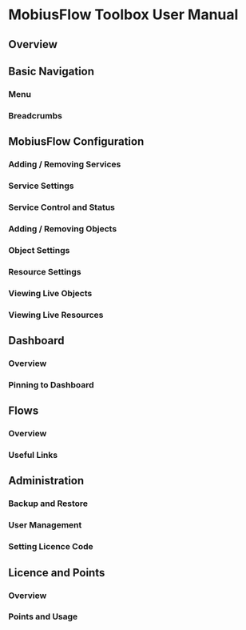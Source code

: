 # MobiusFlow Toolbox User Manual

## Overview

## Basic Navigation

### Menu

### Breadcrumbs

## MobiusFlow Configuration

### Adding / Removing Services

### Service Settings

### Service Control and Status

### Adding / Removing Objects

### Object Settings

### Resource Settings

### Viewing Live Objects

### Viewing Live Resources

## Dashboard

### Overview

### Pinning to Dashboard

## Flows

### Overview

### Useful Links

## Administration

### Backup and Restore

### User Management

### Setting Licence Code

## Licence and Points

### Overview

### Points and Usage
